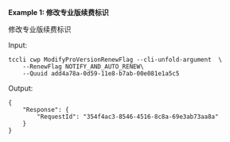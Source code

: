 **Example 1: 修改专业版续费标识**

修改专业版续费标识

Input: 

```
tccli cwp ModifyProVersionRenewFlag --cli-unfold-argument  \
    --RenewFlag NOTIFY_AND_AUTO_RENEW\
    --Quuid add4a78a-0d59-11e8-b7ab-00e081e1a5c5
```

Output: 
```
{
    "Response": {
        "RequestId": "354f4ac3-8546-4516-8c8a-69e3ab73aa8a"
    }
}
```

